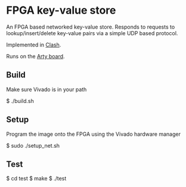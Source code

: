 # FPGA key-value store

An FPGA based networked key-value store. Responds to requests to lookup/insert/delete key-value pairs via a simple UDP based protocol.

Implemented in [Clash](https://clash-lang.org/).

Runs on the [Arty board](https://store.digilentinc.com/arty-a7-artix-7-fpga-development-board-for-makers-and-hobbyists/).

## Build

Make sure Vivado is in your path

$ ./build.sh

## Setup

Program the image onto the FPGA using the Vivado hardware manager

$ sudo ./setup\_net.sh <network interface connected to the fpga>

## Test

$ cd test
$ make
$ ./test
